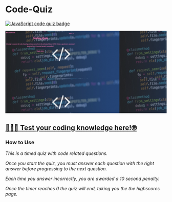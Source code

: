 # Code-Quiz
<a href = "https://img.shields.io/badge/JS-CodeQuiz-ff69b4"><img alt= "JavaScript code quiz badge">

![Code Quiz](images/code-quiz.png)

## [👩🏾‍💻 Test your coding knowledge here!🤓](https://ffakih5.github.io/Code-Quiz/.)

### How to Use
_This is a timed quiz with code related questions._

_Once you start the quiz, you must answer each question with the right answer before progressing to the next question._

_Each time you answer incorrectly, you are awarded a 10 second penalty._

_Once the timer reaches 0 the quiz will end, taking you the the highscores page._




